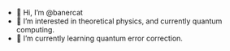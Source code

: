 - 👋 Hi, I’m @banercat
- 👀 I’m interested in theoretical physics, and currently quantum computing.
- 🌱 I’m currently learning quantum error correction.


<!---
banercat/banercat is a ✨ special ✨ repository because its `README.md` (this file) appears on your GitHub profile.
You can click the Preview link to take a look at your changes.
--->
